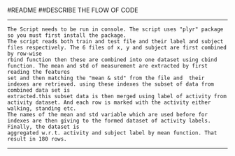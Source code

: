 #README
##DESCRIBE THE FLOW OF CODE
***
>
	The Script needs to be run in console. The script uses "plyr" package so you must first install the package.
	The script reads both train and test file and their label and subject files respectively. The 6 files of x, y and subject are first combined by row-wise
	rbind function then these are combined into one dataset using cbind function. The mean and std of measurement are extracted by first reading the features
	set and then matching the "mean & std" from the file and  their indexes are retrieved. using these indexes the subset of data from combined data set is
	extracted.this subset data is then merged using label of activity from activity dataset. And each row is marked with the activity either walking, standing etc.
	The names of the mean and std variable which are used before for indexes are then giving to the formed dataset of activity labels. Finally, the dataset is 
	aggregated w.r.t. activity and subject label by mean function. That result in 180 rows.
***